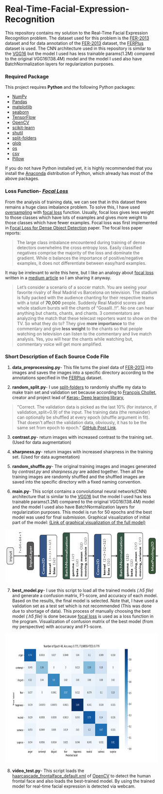 # Real-Time-Facial-Expression-Recognition
This repository contains my solution to the Real-Time Facial Expression Recognition problem. The dataset used for this problem is the [FER-2013](https://www.kaggle.com/c/challenges-in-representation-learning-facial-expression-recognition-challenge/data) dataset and for data annotation of the [FER-2013](https://www.kaggle.com/c/challenges-in-representation-learning-facial-expression-recognition-challenge/data) dataset, the [FERPlus](https://github.com/microsoft/FERPlus) dataset is used. The CNN architecture used in this repository is similar to the [VGG16](https://arxiv.org/pdf/1409.1556.pdf) but the model I used has less trainable params(1.2M) compared to the original VGG16(138.4M) model and the model I used also have BatchNormalization layers for regularization purposes.

### Required Package
This project requires **Python** and the following Python packages:
- [NumPy](https://www.numpy.org/)
- [Pandas](https://pandas.pydata.org/)
- [matplotlib](https://matplotlib.org/)
- [seaborn](https://seaborn.pydata.org/)
- [TensorFlow](https://www.tensorflow.org/)
- [OpenCV](https://opencv.org/)
- [scikit-learn](https://scikit-learn.org/stable/)
- [shutil](https://docs.python.org/3/library/shutil.html)
- [split-folders](https://pypi.org/project/split-folders)
- [glob](https://docs.python.org/3/library/glob.html)
- [os](https://docs.python.org/3/library/os.html)
- [csv](https://docs.python.org/3/library/csv.html)
- [Pillow](https://pypi.org/project/Pillow/2.2.1)

If you do not have Python installed yet, it is highly recommended that you install the [Anaconda](https://www.anaconda.com/) distribution of Python, which already has most of the above packages. 

### Loss Function- ***[Focal Loss](https://arxiv.org/pdf/1708.02002.pdf)***
From the analysis of training data, we can see that in this dataset there remains a huge class imbalance problem. To solve this, I have used [oversampling](https://en.wikipedia.org/wiki/Oversampling_and_undersampling_in_data_analysis) with [focal loss](https://arxiv.org/pdf/1708.02002.pdf) function. Usually, focal loss gives less weight to those classes which have lots of examples and gives more weight to those classes which have fewer examples. Focal loss was first implemented in [Focal Loss for Dense Object Detection](https://arxiv.org/pdf/1708.02002.pdf) paper. The focal loss paper reports:

>The large class imbalance encountered during training of dense detectors overwhelms the cross entropy loss. Easily classified negatives comprise the majority of the loss and dominate the gradient. While α balances the importance of positive/negative examples, it does not differentiate between easy/hard examples.

It may be irrelevant to write this here, but I like an analogy about [focal loss](https://arxiv.org/pdf/1708.02002.pdf) written in a [medium article](https://medium.com/visionwizard/understanding-focal-loss-a-quick-read-b914422913e7) so I am sharing it anyway. 

>Let’s consider a scenario of a soccer match. You are seeing your favorite rivalry of Real Madrid vs Barcelona on television. The stadium is fully packed with the audience chanting for their respective teams with a total of **70,000** people. Suddenly Real Madrid scores and whole stadium bursts will the chants of “Goaalll..!!”. No one can hear anything but chants, chants, and chants. 3 commentators are analyzing the match that these telecast reporters want to show on the TV. So what they do to? They give **more importance** to the commentary and give **less weight** to the chants so that people watching on television can listen to the commentary and live match analysis. Yes, you will hear the chants while watching but, commentary voice will get more amplified.


### Short Description of Each Source Code File
1. **data_preprocessing.py**- This file turns the pixel data of [FER-2013](https://www.kaggle.com/c/challenges-in-representation-learning-facial-expression-recognition-challenge/data) into images and saves the images into a specific directory according to the annotations specified in the [FERPlus](https://github.com/microsoft/FERPlus) dataset.

2. **random_split.py**- I use [split-folders](https://pypi.org/project/split-folders) to randomly shuffle my data to make train set and validation set because according to [François Chollet](https://fchollet.com/), creator and project lead of [Keras- Deep learning library](https://keras.io/),

>"Correct. The validation data is picked as the last 10% (for instance, if validation_split=0.9) of the input. The training data (the remainder) can optionally be shuffled at every epoch (shuffle argument in fit). That doesn't affect the validation data, obviously, it has to be the same set from epoch to epoch." [GitHub Post Link](https://github.com/keras-team/keras/issues/597).  

3. **contrast.py**- return images with increased contrast to the training set. (Used for data augmentation)

4. **sharpness.py**- return images with increased sharpness in the training set. (Used for data augmentation)

5. **random_shuffle.py**- The original training images and images generated by *contrast.py* and *sharpness.py* are added together. Then all the training images are randomly shuffled and the shuffled images are saved into the specific directory with a fixed naming convention.

6. **main.py**- This script contains a convolutional neural network(CNN) architecture that is similar to the [VGG16](https://arxiv.org/pdf/1409.1556.pdf) but the model I used has less trainable params(1.2M) compared to the original VGG16(138.4M) model and the model I used also have BatchNormalization layers for regularization purposes. This model is run for 50 epochs and the best model was used for final submission. Graphical visualization of initial part of the model: [(Link of graphical visualization of the full model)](https://github.com/Safayet-Khan/Real-Time-Facial-Expression-Recognition/blob/main/images/model.png)  
<p align="center">
  <img src="images/part_of_model.png" height=175>
</p>

7. **best_model.py**- I use this script to load all the trained models *(.h5 file)* and generate a confusion matrix, F1-score, and accuracy of each model. Based on the results, the final model is selected. Note that, I have used a validation set as a test set which is not recommended (This was done due to shortage of data). This process of manually choosing the best model *(.h5 file)* is done because [focal loss](https://arxiv.org/pdf/1708.02002.pdf) is used as a loss function in the program. Visualization of confusion matrix of the best model (from my perspective) with accuracy and F1-score. 
<p align="center">
  <img src="images/confusion_matrix.png" height=425>
</p>

8. **video_test.py**- This script loads the [haarcascade_frontalface_default.xml](https://github.com/opencv/opencv/tree/master/data/haarcascades) of [OpenCV](https://opencv.org/) to detect the human frontal face and also loads the best-trained model. By using the trained model for real-time facial expression is detected via webcam. 

